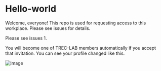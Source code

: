 # Hello-world
Welcome, everyone! This repo is used for requesting access to this workplace. Please see issues for details. 

Please see issues 1. 

You will become one of TREC-LAB members automatically if you accept that invitation. You can see your profile changed like this.

![image](https://user-images.githubusercontent.com/28688994/45299620-23207500-b4da-11e8-877f-ad857364f892.png)
